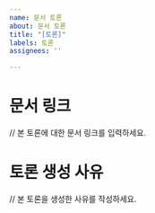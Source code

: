 ```yaml
---
name: 문서 토론
about: 문서 토론
title: "[토론]"
labels: 토론
assignees: ''

---
```


# 문서 링크
// 본 토론에 대한 문서 링크를 입력하세요.
# 토론 생성 사유
// 본 토론을 생성한 사유를 작성하세요.
